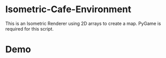 # Isometric-Cafe-Environment
This is an Isometric Renderer using 2D arrays to create a map.
PyGame is required for this script.

# Demo




